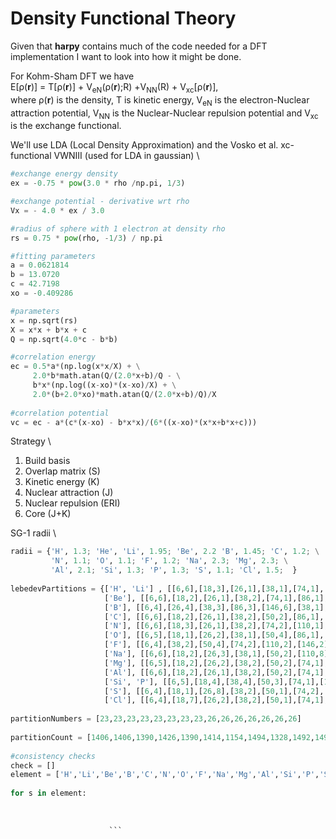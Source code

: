 # Density Functional Theory

Given that **harpy** contains much of the code needed for a DFT implementation I want to look into how it might be done.

For Kohm-Sham DFT we have \
E[&#x3C1;(**r**)] = T[&#x3C1;(**r**)] + V<sub>eN</sub>(&#x3C1;(**r**);R) +V<sub>NN</sub>(R) + V<sub>xc</sub>[&#x3C1;(**r**)], \
where &#x3C1;(**r**) is the density, T is kinetic energy, V<sub>eN</sub> is the electron-Nuclear attraction potential, V<sub>NN</sub> is the Nuclear-Nuclear repulsion potential and V<sub>xc</sub> is the exchange functional. 

We'll use LDA (Local Density Approximation) and the Vosko et al. xc-functional VWNIII (used for LDA in gaussian) \
```python
#exchange energy density
ex = -0.75 * pow(3.0 * rho /np.pi, 1/3)

#exchange potential - derivative wrt rho
Vx = - 4.0 * ex / 3.0

#radius of sphere with 1 electron at density rho
rs = 0.75 * pow(rho, -1/3) / np.pi

#fitting parameters
a = 0.0621814
b = 13.0720
c = 42.7198
xo = -0.409286

#parameters
x = np.sqrt(rs)
X = x*x + b*x + c
Q = np.sqrt(4.0*c - b*b)

#correlation energy
ec = 0.5*a*(np.log(x*x/X) + \
     2.0*b*math.atan(Q/(2.0*x+b)/Q - \
     b*x*(np.log((x-xo)*(x-xo)/X) + \
     2.0*(b+2.0*xo)*math.atan(Q/(2.0*x+b)/Q)/X
    
#correlation potential
vc = ec - a*(c*(x-xo) - b*x*x)/(6*((x-xo)*(x*x+b*x+c)))

```
Strategy \
1. Build basis
2. Overlap matrix (S)
3. Kinetic energy (K)
4. Nuclear attraction (J) 
5. Nuclear repulsion (ERI)
6. Core (J+K)

SG-1 radii \
```python
radii = {'H', 1.3; 'He', 'Li', 1.95; 'Be', 2.2 'B', 1.45; 'C', 1.2; \
         'N', 1.1; 'O', 1.1; 'F', 1.2; 'Na', 2.3; 'Mg', 2.3; \
         'Al', 2.1; 'Si', 1.3; 'P', 1.3; 'S', 1.1; 'Cl', 1.5;  }
 
lebedevPartitions = {['H', 'Li'] , [[6,6],[18,3],[26,1],[38,1],[74,1],[110,1],[146,6],[86,1],[50,1],[38,1],[18,1]] ; \
                     ['Be'], [[6,6],[18,2],[26,1],[38,2],[74,1],[86,1],[110,2],[146,5],[50,1],[38,1],[18,1],[6,2]] ; \
                     ['B'], [[6,4],[26,4],[38,3],[86,3],[146,6],[38,1],[6,2]] ; \
                     ['C'], [[6,6],[18,2],[26,1],[38,2],[50,2],[86,1],[110,1],[146,1],[170,2],[146,2],[86,1],[38,1],[18,1]] ; \
                     ['N'], [[6,6],[18,3],[26,1],[38,2],[74,2],[110,1],[170,2],[146,3],[86,1],[50,2]] ; \
                     ['O'], [[6,5],[18,1],[26,2],[38,1],[50,4],[86,1],[110,5],[86,1],[50,1],[38,1],[6,1]] ; \
                     ['F'], [[6,4],[38,2],[50,4],[74,2],[110,2],[146,2],[110,2],[86,3],[50,1],[6,1]] ; \
                     ['Na'], [[6,6],[18,2],[26,3],[38,1],[50,2],[110,8],[74,2],[6,2]] ; \
                     ['Mg'], [[6,5],[18,2],[26,2],[38,2],[50,2],[74,1],[110,2],[146,4],[110,1],[86,1],[38,2],[18,1],[6,1]] ; \
                     ['Al'], [[6,6],[18,2],[26,1],[38,2],[50,2],[74,1],[86,1],[146,2],[170,2],[110,2],[86,1],[74,1],[26,1],[18,1],[5,1]] ; \
                     ['Si', 'P'], [[6,5],[18,4],[38,4],[50,3],[74,1],[110,2],[146,1],[170,3],[86,1],[50,1],[6,1]] ; \
                     ['S'], [[6,4],[18,1],[26,8],[38,2],[50,1],[74,2],[110,1],[170,3],[146,1],[110,1],[50,1],[6,1]] ; \
                     ['Cl'], [[6,4],[18,7],[26,2],[38,2],[50,1],[74,1],[110,2],[170,3],[146,1],[110,1],[50,1],[6,1]] }
     
partitionNumbers = [23,23,23,23,23,23,23,23,26,26,26,26,26,26,26]
 
partitionCount = [1406,1406,1390,1426,1390,1414,1154,1494,1328,1492,1496,1496,1496,1456,1480]
 
#consistency checks
check = []
element = ['H','Li','Be','B','C','N','O','F','Na','Mg','Al','Si','P','S','Cl']
 
for s in element:
      
         
         
                      ```


